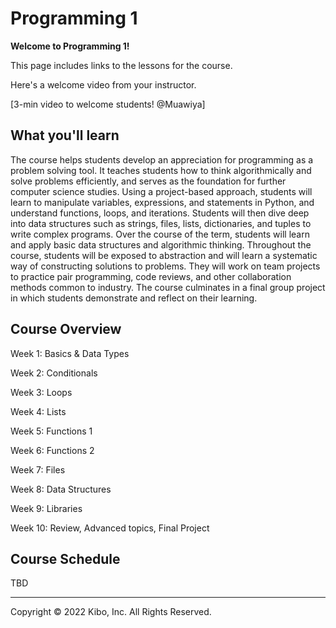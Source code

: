 # Programming 1

**Welcome to Programming 1!** 

This page includes links to the lessons for the course.

<aside>

Here's a welcome video from your instructor.

[3-min video to welcome students! @Muawiya]

</aside>


## What you'll learn

The course helps students develop an appreciation for programming as a problem solving tool. 
It teaches students how to think algorithmically and solve problems efficiently, and serves as the foundation for further computer science studies. 
Using a project-based approach, students will learn to manipulate variables, expressions, and statements in Python, and understand functions, loops, and iterations. 
Students will then dive deep into data structures such as strings, files, lists, dictionaries, and tuples to write complex programs. Over the course of the term, students will learn and apply basic data structures and algorithmic thinking. 
Throughout the course, students will be exposed to abstraction and will learn a systematic way of constructing solutions to problems. 
They will work on team projects to practice pair programming, code reviews, and other collaboration methods common to industry. 
The course culminates in a final group project in which students demonstrate and reflect on their learning.

## Course Overview

Week 1: Basics & Data Types

Week 2: Conditionals

Week 3: Loops

Week 4: Lists 

Week 5: Functions 1

Week 6: Functions 2

Week 7: Files

Week 8: Data Structures

Week 9: Libraries

Week 10: Review, Advanced topics, Final Project

## Course Schedule

TBD

---

Copyright © 2022 Kibo, Inc. All Rights Reserved.
